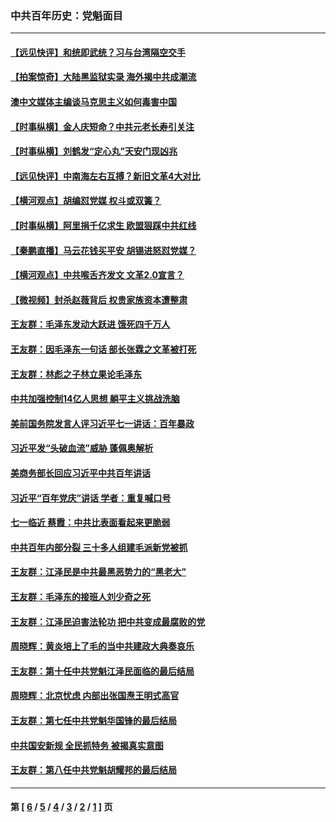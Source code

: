 ### 中共百年历史：党魁面目
---
#### [【远见快评】和统即武统？习与台湾隔空交手](../../pages/nf1176107/n13297739.md?10220430) 
#### [【拍案惊奇】大陆黑监狱实录 海外揭中共成潮流](../../pages/nf1176107/n13288853.md?10220430) 
#### [澳中文媒体主编谈马克思主义如何毒害中国](../../pages/nf1176107/n13257387.md?10220430) 
#### [【时事纵横】金人庆短命？中共元老长寿引关注](../../pages/nf1176107/n13217934.md?10220430) 
#### [【时事纵横】刘鹤发“定心丸”天安门现凶兆](../../pages/nf1176107/n13215416.md?10220430) 
#### [【远见快评】中南海左右互搏？新旧文革4大对比](../../pages/nf1176107/n13214745.md?10220430) 
#### [【横河观点】胡编怼党媒 权斗或双簧？](../../pages/nf1176107/n13210864.md?10220430) 
#### [【时事纵横】阿里捐千亿求生 欧盟狠踩中共红线](../../pages/nf1176107/n13206431.md?10220430) 
#### [【秦鹏直播】马云花钱买平安 胡锡进怒怼党媒？](../../pages/nf1176107/n13206392.md?10220430) 
#### [【横河观点】中共喉舌齐发文 文革2.0宣言？](../../pages/nf1176107/n13201248.md?10220430) 
#### [【微视频】封杀赵薇背后 权贵家族资本遭整肃](../../pages/nf1176107/n13197798.md?10220430) 
#### [王友群：毛泽东发动大跃进 饿死四千万人](../../pages/nf1176107/n13177158.md?10220430) 
#### [王友群：因毛泽东一句话 部长张霖之文革被打死](../../pages/nf1176107/n13161711.md?10220430) 
#### [王友群：林彪之子林立果论毛泽东](../../pages/nf1176107/n13128622.md?10220430) 
#### [中共加强控制14亿人思想 躺平主义挑战洗脑](../../pages/nf1176107/n13094299.md?10220430) 
#### [美前国务院发言人评习近平七一讲话：百年暴政](../../pages/nf1176107/n13066986.md?10220430) 
#### [习近平发“头破血流”威胁 蓬佩奥解析](../../pages/nf1176107/n13063604.md?10220430) 
#### [美商务部长回应习近平中共百年讲话](../../pages/nf1176107/n13062903.md?10220430) 
#### [习近平“百年党庆”讲话 学者：重复喊口号](../../pages/nf1176107/n13061411.md?10220430) 
#### [七一临近 蔡霞：中共比表面看起来更脆弱](../../pages/nf1176107/n13056418.md?10220430) 
#### [中共百年内部分裂 三十多人组建毛派新党被抓](../../pages/nf1176107/n13044023.md?10220430) 
#### [王友群：江泽民是中共最黑恶势力的“黑老大”](../../pages/nf1176107/n13022180.md?10220430) 
#### [王友群：毛泽东的接班人刘少奇之死](../../pages/nf1176107/n12991772.md?10220430) 
#### [王友群：江泽民迫害法轮功 把中共变成最腐败的党](../../pages/nf1176107/n12947347.md?10220430) 
#### [周晓辉：黄炎培上了毛的当中共建政大典奏哀乐](../../pages/nf1176107/n12942780.md?10220430) 
#### [王友群：第十任中共党魁江泽民面临的最后结局](../../pages/nf1176107/n12933748.md?10220430) 
#### [周晓辉：北京忧虑 内部出张国焘王明式高官](../../pages/nf1176107/n12931709.md?10220430) 
#### [王友群：第七任中共党魁华国锋的最后结局](../../pages/nf1176107/n12918457.md?10220430) 
#### [中共国安新规 全民抓特务 被揭真实意图](../../pages/nf1176107/n12911615.md?10220430) 
#### [王友群：第八任中共党魁胡耀邦的最后结局](../../pages/nf1176107/n12902918.md?10220430) 

---
#### 第 [ [6](./6.md?10220430) / [5](./5.md?10220430) / [4](./4.md?10220430) / [3](./3.md?10220430) / [2](./2.md?10220430) / [1](./1.md?10220430) ] 页
